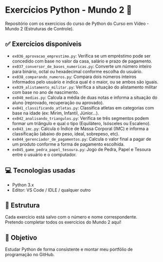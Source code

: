 # Exercícios Python - Mundo 2 🐍

Repositório com os exercícios do curso de Python do Curso em Vídeo - Mundo 2 (Estruturas de Controle).

## ✅ Exercícios disponíveis

- `ex036_aprovacao_emprestimo.py`: Verifica se um empréstimo pode ser concedido com base no valor da casa, salário e prazo de pagamento.
- `ex037_conversor_de_bases_numericas.py`: Converte um número inteiro para binário, octal ou hexadecimal conforme escolha do usuário.
- `ex038_comparando_numeros.py`: Compara dois números inteiros informados pelo usuário e indica qual é o maior, ou se ambos são iguais.
- `ex039_alistamento_militar.py`: Verifica a situação do alistamento militar com base no ano de nascimento.
- `ex040_medias.py`: Calcula a média de duas notas e informa a situação do aluno (reprovado, recuperação ou aprovado).
- `ex041_classificando_atletas.py`: Classifica atletas em categorias com base na idade (ex: Mirim, Infantil, Júnior...).
- `ex042_analisando_triangulos.py`: Verifica se três segmentos podem formar um triângulo e qual o tipo (Equilátero, Isósceles ou Escaleno).
- `ex043_imc.py`: Calcula o Índice de Massa Corporal (IMC) e informa a classificação (abaixo do peso, ideal, sobrepeso, etc).
- `ex044_gerenciador_de_pagamentos.py`: Calcula o valor final a pagar de um produto conforme a forma de pagamento escolhida.
- `ex045_game_pedra_papel_tesoura.py`: Jogo de Pedra, Papel e Tesoura entre o usuário e o computador.

## 💻 Tecnologias usadas

- Python 3.x  
- Editor: VS Code / IDLE / qualquer outro

## 📁 Estrutura

Cada exercício está salvo com o número e nome correspondente.  
Pretendo completar todos os exercícios do Mundo 2 aqui!

## 🚀 Objetivo

Estudar Python de forma consistente e montar meu portfólio de programação no GitHub.

